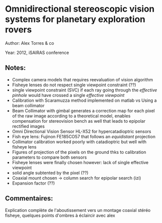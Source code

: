 # Omnidirectional stereoscopic vision systems for planetary exploration rovers

Author: Alex Torres & co

Year: 2012, iSAIRAS conference

Notes:
---
* Complex camera models that requires reevaluation of vision algorithm
* Fisheye lenses do not respect single viewpoint constraint (??)
* single viewpoint constraint (SVC) if each ray going through the *effective pinhole* would have crossed a single *effective viewpoint* 
* Calibration with Scaramuzza method implemented on matlab vs Using a beam collimator
* Beam Collimator with gimbal generates a correction map for each pixel of the raw image according to a theoretical model, enables compensation for stereovision bench as well that leads to epipolar rectified images
* Omni Directional Vision Sensor HL-X52 for hypercatadioptric sensors
* Fish eye lens: Fujinon
FE185CO57 that follows an *equidistant* projection
* Collimator calibration worked poorly with catadioptric but well with fisheye lens
* Figures of projection of the pixels on the ground thks to calibration parameters to compare both sensors
* Fisheye lenses were finally chosen however: lack of single effective viewpoint
* solid angle subtented by the pixel (??)
* Coaxial mount chosen -> column search for epipolar search (izi)
* Expansion factor (??)

Commentaires:
---
Explication complète de l'aboutissement vers un montage coaxial stéréo fisheye, quelques points d'ombres à éclaircir avec alex